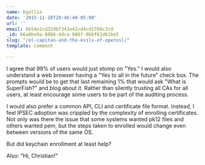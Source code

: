 ```yaml
---
name: bgallia
date: '2015-11-10T20:46:40-05:00'
url: ''
email: 6b54e2cd32dbf343e42cd4cd1768c3cd
_id: 66a0ba9a-8886-4dca-886f-0bbf61d61be5
slug: "/el-capitan-and-the-evils-of-openssl/"
template: comment

---
```


I agree that 99% of users would just stomp on "Yes."   I would also understand a web browser having a "Yes to all in the future" check box.  The prompts would be to get that last remaining 1% that would ask "What is SuperFish?" and blog about it.  Rather than silently trusting all CAs for all users, at least encourage some users to be part of the auditing process.

I would also prefer a common API, CLI and certificate file format.  Instead, I feel IPSEC adoption was crippled by the complexity of enrolling certificates.  Not only was there the issue that some systems wanted pk12 files and others wanted pem, but the steps taken to enrolled would change even between versions of the same OS.

But did keychain enrollment at least help?

Also: "Hi, Christian!"
